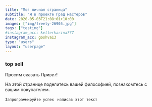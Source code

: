 ```yaml
---
title: "Моя личная страница"
subtitle: "Я в проекте Град мастеров"
date: 2020-05-03T21:08:01+10:00
images: ["img/freely-26905.jpg"]
tags: ["testing"]
#instagram_acc: kellerkarina777
instagram_acc: goshva13
type: "users"
layout: "userpage"
---
```


### top sell
Просим сказать  *Привет*!

На этой странице поделитесь вашей философией, познакомтесь с вашим покупателем.

```Запрограммируйте успех ```
```написав этот текст```
